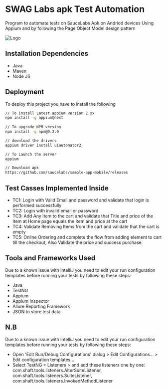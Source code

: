 
# SWAG Labs apk Test Automation 

Program to automate tests on SauceLabs Apk on Andriod devices Using Appium and by following the Page Object Model design pattern





![Logo](https://seeklogo.com/images/S/sauce-labs-logo-413E1BDE63-seeklogo.com.png)


## Installation Dependencies
- Java
- Maven
- Node JS

## Deployment

To deploy this project you have to install the following

```bash
// To install Latest appium version 2.xx
npm install -g appium@next
 
// To upgrade NPM version 
npm install -g npm@9.2.0

// download the drivers
appium driver install uiautomator2

// To Launch the server 
appium

// Download apk
https://github.com/saucelabs/sample-app-mobile/releases
```
## Test Casses Implemented Inside

- TC1: Login with Valid Email and password and validate that login is performed successfully
- TC2: Login with invalid email or password
- TC3: Add Any Item to the cart and validate that Title and price of the Item at Home page equals the item and price at the cart
- TC4: Validate Removing Items from the cart and validate that the cart is empty
- TC5: Online Ordering and complete the flow from adding element to cart till the checkout, Also Validate the price and success purchase.


## Tools and Frameworks Used
Due to a known issue with IntelliJ you need to edit your run configuration templates before running your tests by following these steps:
-  Java
-  TestNG
-  Appium
-  Appium Inspector
-  Allure Reporting Framework
- JSON to store test data

## N.B
Due to a known issue with IntelliJ you need to edit your run configuration templates before running your tests by following these steps:
- Open 'Edit Run/Debug Configurations' dialog > Edit Configurations... > Edit configuration templates...
- Select TestNG > Listeners > and add these listeners one by one:
com.shaft.tools.listeners.AlterSuiteListener, com.shaft.tools.listeners.SuiteListener, com.shaft.tools.listeners.InvokedMethodListener
